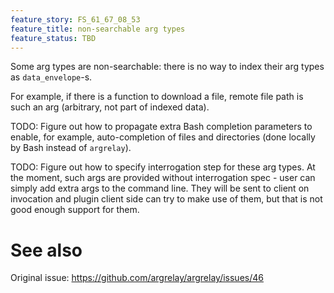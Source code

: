 ```yaml
---
feature_story: FS_61_67_08_53
feature_title: non-searchable arg types
feature_status: TBD
---
```


Some arg types are non-searchable: there is no way to index their arg types as `data_envelope`-s.

For example, if there is a function to download a file,
remote file path is such an arg (arbitrary, not part of indexed data).

TODO: Figure out how to propagate extra Bash completion parameters to enable, for example,
      auto-completion of files and directories (done locally by Bash instead of `argrelay`).

TODO: Figure out how to specify interrogation step for these arg types.
      At the moment, such args are provided without interrogation spec - user can simply add extra args
      to the command line. They will be sent to client on invocation and plugin client side can try
      to make use of them, but that is not good enough support for them.

# See also

Original issue: https://github.com/argrelay/argrelay/issues/46

